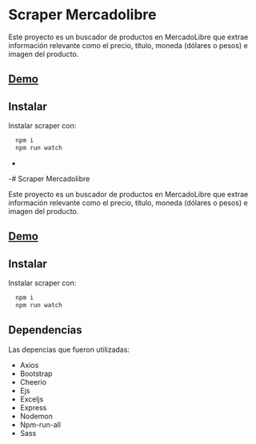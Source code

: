 # Scraper Mercadolibre

Este proyecto es un buscador de productos en MercadoLibre que extrae información relevante como el precio, título, moneda (dólares o pesos) e imagen del producto.




## [Demo](https://a5bd3124-e97c-4dff-8289-f2de0b28de6b-00-1bk5l8gixapdy.riker.replit.dev/)


## Instalar

Instalar scraper con:

```bash
  npm i
  npm run watch
```
-
-# Scraper Mercadolibre

Este proyecto es un buscador de productos en MercadoLibre que extrae información relevante como el precio, título, moneda (dólares o pesos) e imagen del producto.

## [Demo](https://a5bd3124-e97c-4dff-8289-f2de0b28de6b-00-1bk5l8gixapdy.riker.replit.dev/)

## Instalar

Instalar scraper con:

```bash
  npm i
  npm run watch
```
## Dependencias

Las depencias que fueron utilizadas:

- Axios
- Bootstrap
- Cheerio
- Ejs
- Exceljs
- Express
- Nodemon
- Npm-run-all
- Sass
